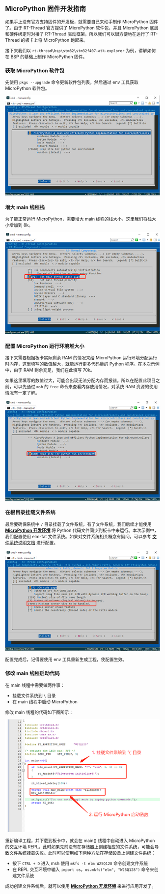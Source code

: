 ## MicroPython 固件开发指南

如果手上没有官方支持固件的开发板，就需要自己来动手制作 MicroPython 固件了。由于 RT-Thread 官方提供了 MicroPython 软件包，并且 MicroPython 底层和硬件绑定时对接了 RT-Thread 驱动框架，所以我们可以很方便地在运行了 RT-Thread 的板卡上将  MicroPython 跑起来。

接下来我们以 `rt-thread\bsp\stm32\stm32f407-atk-explorer` 为例，讲解如何在 BSP 的基础上制作 MicroPython 固件。

### 获取 MicroPython 软件包

先使用 `pkgs --upgrade` 命令更新软件包列表，然后通过 env 工具获取 MicroPython 软件包。

![1564476611502](assets/1564476611502.png)

### 增大 main 线程栈

为了能正常运行 MicroPython，需要增大 main 线程的栈大小，这里我们将栈大小增加到 8k。

![1564476903287](assets/1564476903287.png)

### 配置 MicroPython 运行环境堆大小

接下来需要根据板卡实际剩余 RAM 的情况来给 MicroPython 运行环境分配运行时内存，这里填写的数值越大，就能运行更多代码量的 Python 程序。在本次示例中，由于 RAM 剩余充足，我们在此填写 70k。

如果这里填写的数值过大，可能会出现无法分配内存而报错。所以在配置此项目之前，可以先通过 `msh` 的 `free` 命令来查看内存使用情况，对系统 RAM 资源的使用情况有一定了解。

![1564476923786](assets/1564476923786.png)

### 在根目录挂载文件系统

最后要确保系统中 `/` 目录挂载了文件系统，有了文件系统，我们后续才能使用 [ **MicroPython 开发环境**](https://marketplace.visualstudio.com/items?itemName=RT-Thread.rt-thread-micropython) 将 Python 代码文件同步到板卡中来运行。本次示例中，我们配置使用 elm-fat 文件系统。如果对文件系统相关概念有疑问，可以参考 [文件系统说明文档](https://www.rt-thread.org/document/site/programming-manual/filesystem/filesystem/) 进行配置。

![1564480676371](assets/1564480676371.png)

配置完成后，记得要使用 env 工具重新生成工程，使配置生效。

### 修改 main 线程启动代码

在 main 线程中需要做两件事：

- 挂载文件系统到 `\` 目录
- 在 main 线程中启动 MicroPython

修改 main 线程的代码如下图所示：

![modify_main_thread](assets/1564481108595.png)

重新编译工程，并下载到板卡中，就会在 main() 线程中自动进入 MicroPython 的交互环境 REPL。此时如果先前没有在存储器上创建相应的文件系统，可能会导致文件系统挂载失败。此时可以使用如下两种方法在存储设备上创建文件系统：

- 按下 `CTRL + D` 进入 msh 使用 `mkfs -t elm W25Q128` 命令创建文件系统
- 在 REPL 交互环境中输入 `import os`，`os.mkfs("elm", "W25Q128")` 命令来创建文件系统

成功创建文件系统后，就可以使用 [ **MicroPython 开发环境**](https://marketplace.visualstudio.com/items?itemName=RT-Thread.rt-thread-micropython) 来进行应用开发了。

